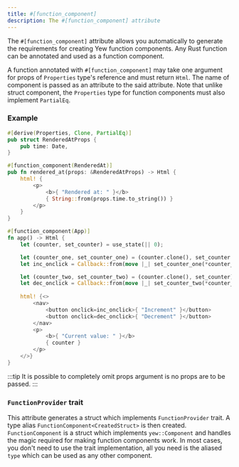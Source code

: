 ```yaml
---
title: #[function_component]
description: The #[function_component] attribute
---
```



The `#[function_component]` attribute allows you automatically to generate the requirements for creating Yew function components. Any Rust function can be annotated and used as a function component. 

A function annotated with `#[function_component]` may take one argument for props of `Properties` type's reference and must return `Html`. The name of component is passed as an attribute to the said attribute. Note that unlike struct component, the `Properties` type for function components must also implement `PartialEq`.

### Example

<!--DOCUSAURUS_CODE_TABS-->
<!--With props-->
```rust
#[derive(Properties, Clone, PartialEq)]
pub struct RenderedAtProps {
    pub time: Date,
}

#[function_component(RenderedAt)]
pub fn rendered_at(props: &RenderedAtProps) -> Html {
    html! {
        <p>
            <b>{ "Rendered at: " }</b>
            { String::from(props.time.to_string()) }
        </p>
    }
}
```

<!--Without props-->
```rust
#[function_component(App)]
fn app() -> Html {
    let (counter, set_counter) = use_state(|| 0);

    let (counter_one, set_counter_one) = (counter.clone(), set_counter.clone());
    let inc_onclick = Callback::from(move |_| set_counter_one(*counter_one + 1));

    let (counter_two, set_counter_two) = (counter.clone(), set_counter);
    let dec_onclick = Callback::from(move |_| set_counter_two(*counter_two - 1));
    
    html! {<>
        <nav>
            <button onclick=inc_onclick>{ "Increment" }</button>
            <button onclick=dec_onclick>{ "Decrement" }</button>
        </nav>
        <p>
            <b>{ "Current value: " }</b>
            { counter }
        </p>
    </>}
}
```
<!--END_DOCUSAURUS_CODE_TABS-->

:::tip
It is possible to completely omit props argument is no props are to be passed.
:::

### `FunctionProvider` trait

This attribute generates a struct which implements `FunctionProvider` trait. A type alias `FunctionComponent<CreatedStruct>` is then created. `FunctionComponent` is a struct which implements `yew::Component` and handles the magic required for making function components work. In most cases, you don't need to use the trait implementation, all you need is the aliased `type` which can be used as any other component.
